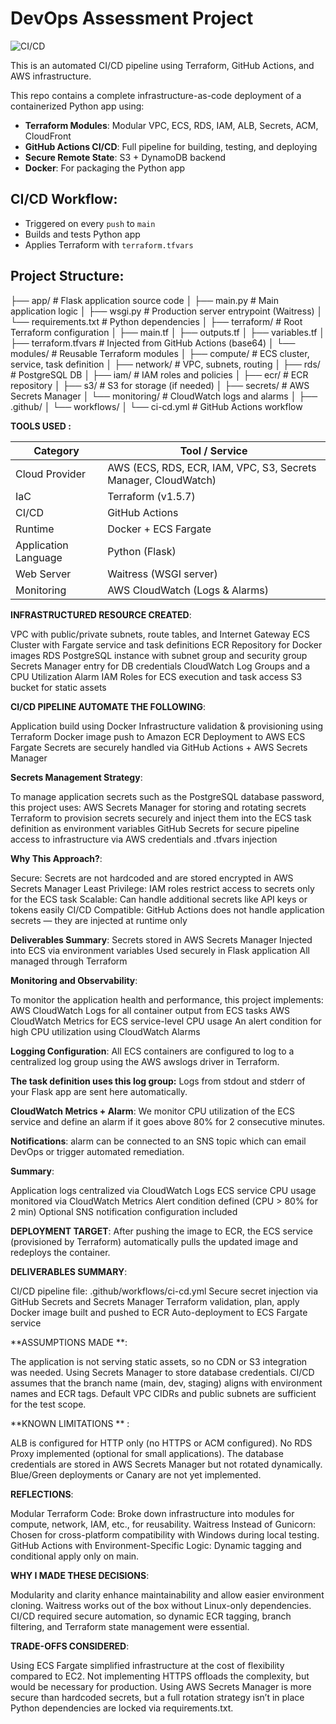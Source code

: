 # DevOps Assessment Project

![CI/CD](https://github.com/mallikarjun7207/DevOps_Assessment-/actions/workflows/ci-cd.yml/badge.svg?branch=main)

This is an automated CI/CD pipeline using Terraform, GitHub Actions, and AWS infrastructure.

This repo contains a complete infrastructure-as-code deployment of a containerized Python app using:

- **Terraform Modules**: Modular VPC, ECS, RDS, IAM, ALB, Secrets, ACM, CloudFront
- **GitHub Actions CI/CD**: Full pipeline for building, testing, and deploying
- **Secure Remote State**: S3 + DynamoDB backend
- **Docker**: For packaging the Python app

## CI/CD Workflow:
- Triggered on every `push` to `main`
- Builds and tests Python app
- Applies Terraform with `terraform.tfvars`

## Project Structure:

├── app/ # Flask application source code
│ ├── main.py # Main application logic
│ ├── wsgi.py # Production server entrypoint (Waitress)
│ └── requirements.txt # Python dependencies
│
├── terraform/ # Root Terraform configuration
│ ├── main.tf
│ ├── outputs.tf
│ ├── variables.tf
│ ├── terraform.tfvars # Injected from GitHub Actions (base64)
│ └── modules/ # Reusable Terraform modules
│ ├── compute/ # ECS cluster, service, task definition
│ ├── network/ # VPC, subnets, routing
│ ├── rds/ # PostgreSQL DB
│ ├── iam/ # IAM roles and policies
│ ├── ecr/ # ECR repository
│ ├── s3/ # S3 for storage (if needed)
│ ├── secrets/ # AWS Secrets Manager
│ └── monitoring/ # CloudWatch logs and alarms
│
├── .github/
│ └── workflows/
│ └── ci-cd.yml # GitHub Actions workflow

**TOOLS USED :**

| Category             | Tool / Service                                                 |
| -------------------- | -------------------------------------------------------------- |
| Cloud Provider       | AWS (ECS, RDS, ECR, IAM, VPC, S3, Secrets Manager, CloudWatch) |
| IaC                  | Terraform (v1.5.7)                                             |
| CI/CD                | GitHub Actions                                                 |
| Runtime              | Docker + ECS Fargate                                           |
| Application Language | Python (Flask)                                                 |
| Web Server           | Waitress (WSGI server)                                         |
| Monitoring           | AWS CloudWatch (Logs & Alarms)                                 |


**INFRASTRUCTURED RESOURCE CREATED**:

VPC with public/private subnets, route tables, and Internet Gateway
ECS Cluster with Fargate service and task definitions
ECR Repository for Docker images
RDS PostgreSQL instance with subnet group and security group
Secrets Manager entry for DB credentials
CloudWatch Log Groups and a CPU Utilization Alarm
IAM Roles for ECS execution and task access
S3 bucket for static assets

**CI/CD PIPELINE AUTOMATE THE FOLLOWING**:

Application build using Docker
Infrastructure validation & provisioning using Terraform
Docker image push to Amazon ECR
Deployment to AWS ECS Fargate
Secrets are securely handled via GitHub Actions + AWS Secrets Manager

**Secrets Management Strategy**:

To manage application secrets such as the PostgreSQL database password, this project uses:
AWS Secrets Manager for storing and rotating secrets
Terraform to provision secrets securely and inject them into the ECS task definition as environment variables
GitHub Secrets for secure pipeline access to infrastructure via AWS credentials and .tfvars injection

**Why This Approach?**:

Secure: Secrets are not hardcoded and are stored encrypted in AWS Secrets Manager
Least Privilege: IAM roles restrict access to secrets only for the ECS task
Scalable: Can handle additional secrets like API keys or tokens easily
CI/CD Compatible: GitHub Actions does not handle application secrets — they are injected at runtime only

**Deliverables Summary**:
 Secrets stored in AWS Secrets Manager
 Injected into ECS via environment variables
 Used securely in Flask application
 All managed through Terraform

**Monitoring and Observability**:

To monitor the application health and performance, this project implements:
AWS CloudWatch Logs for all container output from ECS tasks
AWS CloudWatch Metrics for ECS service-level CPU usage
An alert condition for high CPU utilization using CloudWatch Alarms

**Logging Configuration**:
All ECS containers are configured to log to a centralized log group using the AWS awslogs driver in Terraform.

**The task definition uses this log group:**
Logs from stdout and stderr of your Flask app are sent here automatically.

**CloudWatch Metrics + Alarm**:
We monitor CPU utilization of the ECS service and define an alarm if it goes above 80% for 2 consecutive minutes.

**Notifications**:
alarm can be connected to an SNS topic which can email DevOps or trigger automated remediation.

**Summary**:

 Application logs centralized via CloudWatch Logs
 ECS service CPU usage monitored via CloudWatch Metrics
 Alert condition defined (CPU > 80% for 2 min)
 Optional SNS notification configuration included

**DEPLOYMENT TARGET**:
After pushing the image to ECR, the ECS service (provisioned by Terraform) automatically pulls the updated image and redeploys the container.

**DELIVERABLES SUMMARY**:

 CI/CD pipeline file: .github/workflows/ci-cd.yml
 Secure secret injection via GitHub Secrets and Secrets Manager
 Terraform validation, plan, apply
 Docker image built and pushed to ECR
 Auto-deployment to ECS Fargate service

**ASSUMPTIONS MADE **:

The application is not serving static assets, so no CDN or S3 integration was needed.
Using Secrets Manager to store database credentials.
CI/CD assumes that the branch name (main, dev, staging) aligns with environment names and ECR tags.
Default VPC CIDRs and public subnets are sufficient for the test scope.

**KNOWN LIMITATIONS ** :

ALB is configured for HTTP only (no HTTPS or ACM configured).
No RDS Proxy implemented (optional for small applications).
The database credentials are stored in AWS Secrets Manager but not rotated dynamically.
Blue/Green deployments or Canary are not yet implemented.

**REFLECTIONS**:

Modular Terraform Code: Broke down infrastructure into modules for compute, network, IAM, etc., for reusability.
Waitress Instead of Gunicorn: Chosen for cross-platform compatibility with Windows during local testing.
GitHub Actions with Environment-Specific Logic: Dynamic tagging and conditional apply only on main.

**WHY I MADE THESE DECISIONS**:

Modularity and clarity enhance maintainability and allow easier environment cloning.
Waitress works out of the box without Linux-only dependencies.
CI/CD required secure automation, so dynamic ECR tagging, branch filtering, and Terraform state management were essential.

**TRADE-OFFS CONSIDERED**:

Using ECS Fargate simplified infrastructure at the cost of flexibility compared to EC2.
Not implementing HTTPS offloads the complexity, but would be necessary for production.
Using AWS Secrets Manager is more secure than hardcoded secrets, but a full rotation strategy isn’t in place
Python dependencies are locked via requirements.txt.
